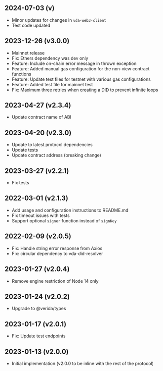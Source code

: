 2024-07-03 (v)
-------------------

- Minor updates for changes in `vda-web3-client`
- Test code updated

2023-12-26 (v3.0.0)
-------------------

- Mainnet release
- Fix: Ethers dependency was dev only
- Feature: Include on-chain error message in thrown exception
- Feature: Added manual gas configuration for the non-view contract functions
- Feature: Update test files for testnet with various gas configurations
- Feature: Added test file for mainnet test
- Fix: Maximum three retries when creating a DID to prevent infinite loops

2023-04-27 (v2.3.4)
-------------------

- Update contract name of ABI

2023-04-20 (v2.3.0)
-------------------

- Update to latest protocol dependencies
- Update tests
- Update contract address (breaking change)

2023-03-27 (v2.2.1)
-------------------

- Fix tests

2022-03-01 (v2.1.3)
-------------------

- Add usage and configuration instructions to README.md
- Fix timeout issues with tests
- Support optional `signer` function instead of `signKey`

2022-02-09 (v2.0.5)
-------------------

- Fix: Handle string error response from Axios
- Fix: circular dependency to vda-did-resolver

2023-01-27 (v2.0.4)
-------------------

- Remove engine restriction of Node 14 only

2023-01-24 (v2.0.2)
-------------------

- Upgrade to @verida/types

2023-01-17 (v2.0.1)
-------------------

- Fix: Update test endpoints

2023-01-13 (v2.0.0)
-------------------

- Initial implementation (v2.0.0 to be inline with the rest of the protocol)